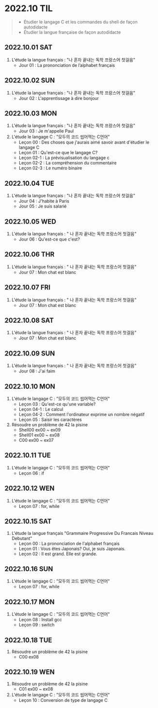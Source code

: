# 2022.10 TIL
> - Étudier le langage C et les commandes du shell de façon autodidacte 
> - Étudier la langue française de façon autodidacte 

## 2022.10.01 SAT
1. L'étude la langue français : "나 혼자 끝내는 독학 프랑스어 첫걸음"
    - Jour 01 : La prononciation de l’alphabet français

## 2022.10.02 SUN
1. L'étude la langue français : "나 혼자 끝내는 독학 프랑스어 첫걸음"
    - Jour 02 : L'apprentissage à dire bonjour

## 2022.10.03 MON
1. L'étude la langue français : "나 혼자 끝내는 독학 프랑스어 첫걸음"
    - Jour 03 : Je m'appelle Paul
2. L'étude le langage C : "모두의 코드 씹어먹는 C언어"
    - Leçon 00 : Des choses que j'aurais aimé savoir avant d'étudier le langage C
    - Leçon 01 : Qu'est-ce que le langage C?
    - Leçon 02-1 : La prévisualisation du langage c
    - Leçon 02-2 : La compréhension du commentaire
    - Leçon 02-3 : Le numéro binaire

## 2022.10.04 TUE
1. L'étude la langue français : "나 혼자 끝내는 독학 프랑스어 첫걸음"
    - Jour 04 : J'habite à Paris
    - Jour 05 : Je suis salarié

## 2022.10.05 WED
1. L'étude la langue français : " 나 혼자 끝내는 독학 프랑스어 첫걸음"
    - Jour 06 : Qu'est-ce que c'est?

## 2022.10.06 THR
1. L'étude la langue français : " 나 혼자 끝내는 독학 프랑스어 첫걸음"
    - Jour 07 : Mon chat est blanc

## 2022.10.07 FRI
1. L'étude la langue français : " 나 혼자 끝내는 독학 프랑스어 첫걸음"
    - Jour 07 : Mon chat est blanc

## 2022.10.08 SAT
1. L'étude la langue français : " 나 혼자 끝내는 독학 프랑스어 첫걸음"
    - Jour 07 : Mon chat est blanc

## 2022.10.09 SUN
1. L'étude la langue français : " 나 혼자 끝내는 독학 프랑스어 첫걸음"
    - Jour 08 : J'ai faim

## 2022.10.10 MON
1. L'étude le langage C : "모두의 코드 씹어먹는 C언어"
    - Leçon 03 : Qu'est-ce qu'une variable?
    - Leçon 04-1 : Le calcul
    - Leçon 04-2 : Comment l'ordinateur exprime un nombre négatif
    - Leçon 05 : Saisir les caractères
2. Résoudre un problème de 42 la pisine
    - Shell00 ex00 ~ ex09
    - Shell01 ex00 ~ ex08
    - C00 ex00 ~ ex07

## 2022.10.11 TUE
1. L'étude le langage C : "모두의 코드 씹어먹는 C언어"
    - Leçon 06 : if

## 2022.10.12 WEN
1. L'étude le langage C : "모두의 코드 씹어먹는 C언어"
    - Leçon 07 : for, while
## 2022.10.15 SAT
1. L'étude la langue français "Grammaire Progressive Du Francais Niveau Debutant"
    - Leçon 00 : La prononciation de l'alphabet français
    - Leçon 01 : Vous êtes Japonais? Oui, je suis Japonais.
    - Leçon 02 : Il est grand. Elle est grande.

## 2022.10.16 SUN
1. L'étude le langage C : "모두의 코드 씹어먹는 C언어"
    - Leçon 07 : for, while

## 2022.10.17 MON
1. L'étude le langage C : "모두의 코드 씹어먹는 C언어"
    - Leçon 08 : Install gcc
    - Leçon 09 : switch

## 2022.10.18 TUE
1. Résoudre un problème de 42 la pisine
    - C00 ex08

## 2022.10.19 WEN
1. Résoudre un problème de 42 la pisine
    - C01 ex00 ~ ex08
2. L'étude le langage C : "모두의 코드 씹어먹는 C언어"
    - Leçon 10 : Conversion de type de langage C